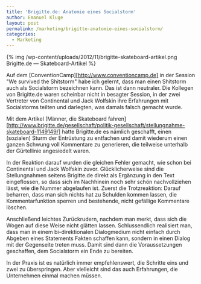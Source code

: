 ```yaml
---
title: 'Brigitte.de: Anatomie eines Socialstorm'
author: Emanuel Kluge
layout: post
permalink: /marketing/brigitte-anatomie-eines-socialstorm/
categories:
  - Marketing
---
```


{% img /wp-content/uploads/2012/11/brigitte-skateboard-artikel.png Brigitte.de &mdash; Skateboard-Artikel %}

Auf dem [ConventionCamp][http://www.conventioncamp.de] in der Session "We survived the Shitstorm" habe ich gelernt, dass man einen Shitstorm auch als Socialstorm bezeichnen kann. Das ist dann neutraler. Die Kollegen von Brigitte.de waren scheinbar nicht in besagter Session, in der zwei Vertreter von Continental und Jack Wolfskin ihre Erfahrungen mit Socialstorms teilten und darlegten, was damals falsch gemacht wurde.

Mit dem Artikel [Männer, die Skateboard fahren][http://www.brigitte.de/gesellschaft/politik-gesellschaft/stellungnahme-skateboard-1149149/] hatte Brigitte.de es nämlich geschafft, einen (sozialen) Sturm der Entrüstung zu entfachen und damit wiederum einen ganzen Schwung voll Kommentare zu generieren, die teilweise unterhalb der Gürtellinie angesiedelt waren.

In der Reaktion darauf wurden die gleichen Fehler gemacht, wie schon bei Continental und Jack Wolfskin zuvor. Glücklicherweise sind die Stellungnahmen seitens Brigitte.de direkt als Ergänzung in den Text eingeflossen, so dass sich im Nachhinein noch sehr schön nachvollziehen lässt, wie die Nummer abgelaufen ist. Zuerst die Trotzreaktion: Darauf beharren, dass man sich nichts hat zu Schulden kommen lassen, die Kommentarfunktion sperren und bestehende, nicht gefällige Kommentare löschen.

Anschließend leichtes Zurückrudern, nachdem man merkt, dass sich die Wogen auf diese Weise nicht glätten lassen. Schlussendlich realisiert man, dass man in einem bi-direktionalen Dialogmedium nicht einfach durch Abgeben eines Statements Fakten schaffen kann, sondern in einen Dialog mit der Gegenseite treten muss. Damit sind dann die Voraussetzungen geschaffen, dem Socialstorm ein Ende zu bereiten.

In der Praxis ist es natürlich immer empfehlenswert, die Schritte eins und zwei zu überspringen. Aber vielleicht sind das auch Erfahrungen, die Unternehmen einmal machen müssen.
